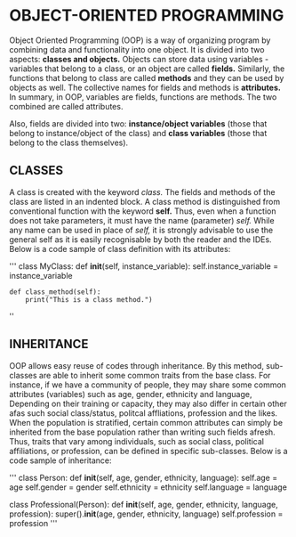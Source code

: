# OBJECT-ORIENTED PROGRAMMING

Object Oriented Programming (OOP) is a way of organizing program by combining data and functionality into one object. It is divided into two aspects: **classes and objects.** Objects can store data using variables - variables that belong to a class, or an object are called **fields.** Similarly, the functions that belong to class are called **methods** and they can be used by objects as well. The collective names for fields and methods is **attributes.** In summary, in OOP, variables are fields, functions are methods. The two combined are called attributes.

Also, fields are divided into two: **instance/object variables** (those that belong to instance/object of the class) and **class variables** (those that belong to the class themselves).

## CLASSES
A class is created with the keyword *class.* The fields and methods of the class are listed in an indented block. A class method is distinguished from conventional function with the keyword **self.** Thus, even when a function does not take parameters, it must have the name (parameter) _self._ While any name can be used in place of _self,_ it is strongly advisable to use the general self as it is easily recognisable by both the reader and the IDEs. Below is a code sample of class definition with its attributes:

'''
class MyClass:
    def __init__(self, instance_variable):
        self.instance_variable = instance_variable

    def class_method(self):
        print("This is a class method.")
''

## INHERITANCE
OOP allows easy reuse of codes through inheritance. By this method, sub-classes are able to inherit some common traits from the base class. For instance, if we have a community of people, they may share some common attributes (variables) such as age, gender, ethnicity and language, Depending on their training or capacity, they may also differ in certain other afas such social class/status, politcal affliations, profession and the likes. When the population is stratified, certain common attributes can simply be inherited from the base population rather than writing such fields afresh. Thus, traits that vary among individuals, such as social class, political affiliations, or profession, can be defined in specific sub-classes. Below is a code sample of inheritance:

'''
class Person:
    def __init__(self, age, gender, ethnicity, language):
        self.age = age
        self.gender = gender
        self.ethnicity = ethnicity
        self.language = language

class Professional(Person):
    def __init__(self, age, gender, ethnicity, language, profession):
        super().__init__(age, gender, ethnicity, language)
        self.profession = profession
'''
